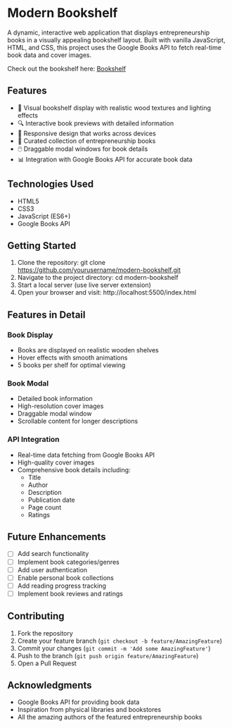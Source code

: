 # Modern Bookshelf

A dynamic, interactive web application that displays entrepreneurship books in a visually appealing bookshelf layout. Built with vanilla JavaScript, HTML, and CSS, this project uses the Google Books API to fetch real-time book data and cover images.

Check out the bookshelf here: [Bookshelf](https://modernbookshelf.io)

## Features

- 📖 Visual bookshelf display with realistic wood textures and lighting effects
- 🔍 Interactive book previews with detailed information
- 📱 Responsive design that works across devices
- 🎯 Curated collection of entrepreneurship books
- 🖱️ Draggable modal windows for book details
- 📊 Integration with Google Books API for accurate book data

## Technologies Used

- HTML5
- CSS3
- JavaScript (ES6+)
- Google Books API

## Getting Started

1. Clone the repository:
   git clone https://github.com/yourusername/modern-bookshelf.git
2. Navigate to the project directory:
   cd modern-bookshelf
3. Start a local server (use live server extension)
4. Open your browser and visit:
   http://localhost:5500/index.html

## Features in Detail

### Book Display

- Books are displayed on realistic wooden shelves
- Hover effects with smooth animations
- 5 books per shelf for optimal viewing

### Book Modal

- Detailed book information
- High-resolution cover images
- Draggable modal window
- Scrollable content for longer descriptions

### API Integration

- Real-time data fetching from Google Books API
- High-quality cover images
- Comprehensive book details including:
  - Title
  - Author
  - Description
  - Publication date
  - Page count
  - Ratings

## Future Enhancements

- [ ] Add search functionality
- [ ] Implement book categories/genres
- [ ] Add user authentication
- [ ] Enable personal book collections
- [ ] Add reading progress tracking
- [ ] Implement book reviews and ratings

## Contributing

1. Fork the repository
2. Create your feature branch (`git checkout -b feature/AmazingFeature`)
3. Commit your changes (`git commit -m 'Add some AmazingFeature'`)
4. Push to the branch (`git push origin feature/AmazingFeature`)
5. Open a Pull Request

## Acknowledgments

- Google Books API for providing book data
- Inspiration from physical libraries and bookstores
- All the amazing authors of the featured entrepreneurship books
